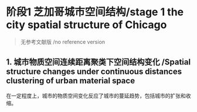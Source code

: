


# 阶段1 芝加哥城市空间结构/stage 1 the city spatial structure of Chicago
> 无参考文献版 /no reference version
## 1. 城市物质空间连续距离聚类下空间结构变化 /Spatial structure changes under continuous distances clustering of urban material space
在一定程度上，城市的物质空间变化反应了城市的蔓延趋势，包括城市的扩张和收缩。




<!--stackedit_data:
eyJoaXN0b3J5IjpbLTEwMzUyNDI4NjIsLTE2NzQ0MzQzNDIsNz
Y5NzcxMzEwLC0yMDg5MDU3MDE4LC0xNjEwOTk2NTIzLC0xNzMw
MjY1MTI3XX0=
-->